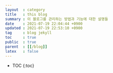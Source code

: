 ```yaml
---
layout  : category
title   : this blog
summary : 이 블로그를 관리하는 방법과 기능에 대한 설명들
date    : 2021-07-19 22:04:44 +0900
updated : 2021-07-19 22:53:10 +0900
tag     : blog jekyll
toc     : true
public  : true
parent  : [[/blog]]
latex   : false
---
```

* TOC
{:toc}


